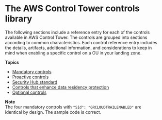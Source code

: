 # The AWS Control Tower controls library<a name="controls-reference"></a>

The following sections include a reference entry for each of the controls available in AWS Control Tower\. The controls are grouped into sections according to common characteristics\. Each control reference entry includes the details, artifacts, additional information, and considerations to keep in mind when enabling a specific control on a OU in your landing zone\.

**Topics**
+ [Mandatory controls](mandatory-controls.md)
+ [Proactive controls](proactive-controls.md)
+ [Security Hub standard](security-hub-controls.md)
+ [Controls that enhance data residency protection](data-residency-controls.md)
+ [Optional controls](optional-controls.md)

**Note**  
The four mandatory controls with `"Sid": "GRCLOUDTRAILENABLED"` are identical by design\. The sample code is correct\.